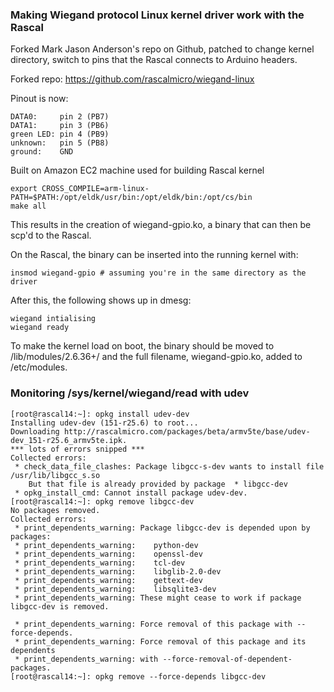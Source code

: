 ### Making Wiegand protocol Linux kernel driver work with the Rascal ###

Forked Mark Jason Anderson's repo on Github, patched to change kernel directory, switch to pins that the Rascal connects to Arduino headers.

Forked repo: https://github.com/rascalmicro/wiegand-linux

Pinout is now:

    DATA0:     pin 2 (PB7)
    DATA1:     pin 3 (PB6)
    green LED: pin 4 (PB9)
    unknown:   pin 5 (PB8)
    ground:    GND

Built on Amazon EC2 machine used for building Rascal kernel

    export CROSS_COMPILE=arm-linux-
    PATH=$PATH:/opt/eldk/usr/bin:/opt/eldk/bin:/opt/cs/bin
    make all

This results in the creation of wiegand-gpio.ko, a binary that can then be scp'd to the Rascal.

On the Rascal, the binary can be inserted into the running kernel with:

    insmod wiegand-gpio # assuming you're in the same directory as the driver

After this, the following shows up in dmesg:

    wiegand intialising
    wiegand ready

To make the kernel load on boot, the binary should be moved to /lib/modules/2.6.36\+/ and the full filename, wiegand-gpio.ko, added to /etc/modules.

### Monitoring /sys/kernel/wiegand/read with udev ###

    [root@rascal14:~]: opkg install udev-dev
    Installing udev-dev (151-r25.6) to root...
    Downloading http://rascalmicro.com/packages/beta/armv5te/base/udev-dev_151-r25.6_armv5te.ipk.
    *** lots of errors snipped ***
    Collected errors:
     * check_data_file_clashes: Package libgcc-s-dev wants to install file /usr/lib/libgcc_s.so
        But that file is already provided by package  * libgcc-dev
     * opkg_install_cmd: Cannot install package udev-dev.
    [root@rascal14:~]: opkg remove libgcc-dev
    No packages removed.
    Collected errors:
     * print_dependents_warning: Package libgcc-dev is depended upon by packages:
     * print_dependents_warning: 	python-dev
     * print_dependents_warning: 	openssl-dev
     * print_dependents_warning: 	tcl-dev
     * print_dependents_warning: 	libglib-2.0-dev
     * print_dependents_warning: 	gettext-dev
     * print_dependents_warning: 	libsqlite3-dev
     * print_dependents_warning: These might cease to work if package libgcc-dev is removed.
    
     * print_dependents_warning: Force removal of this package with --force-depends.
     * print_dependents_warning: Force removal of this package and its dependents
     * print_dependents_warning: with --force-removal-of-dependent-packages.
    [root@rascal14:~]: opkg remove --force-depends libgcc-dev
